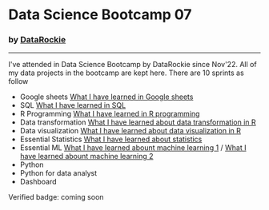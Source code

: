 # Data Science Bootcamp 07
### by [DataRockie](https://www.facebook.com/datarockie/)
---
I've attended in Data Science Bootcamp by DataRockie since Nov'22. All of my data projects in the bootcamp are kept here. There are 10 sprints as follow
- Google sheets
  [What I have learned in Google sheets](https://www.notion.so/pakornlkchs/Sprint-01-Google-sheets-a93a5cdc7470423594f99b179b9ec818?pvs=4)
- SQL
  [What I have learned in SQL](https://www.notion.so/pakornlkchs/Sprint-02-SQL-10e8a69ff4b04e68b0313d3ed7ccc42c?pvs=4)
- R Programming
  [What I have learned in R programming](https://www.notion.so/pakornlkchs/Sprint-03-R-bf46dbd8a8214e5c936fb0318098854f?pvs=4)
- Data transformation
  [What I have learned about data transformation in R](https://www.notion.so/pakornlkchs/Sprint-04-Data-transformation-858d9651f0c94fb48cb15845eedc02c5?pvs=4)
- Data visualization
  [What I have learned about data visualization in R](https://pakornlkchs.notion.site/Sprint-05-Data-visualization-fb7f4d621b3a45edac6cc3b3c9b819c6)
- Essential Statistics
  [What I have learned about statistics](https://pakornlkchs.notion.site/Sprint-06-Essential-Statistics-af01bc54fd5d47a3a5cef96440d9413f)
- Essential ML
  [What I have learned abount machine learning 1](https://pakornlkchs.notion.site/Sprint-07-Essential-ML-913601e7eed84bf7951c32a732089896) / 
  [What I have learned abount machine learning 2](https://pakornlkchs.notion.site/Sprint-07-1-Essential-ML-Part-2-a46a83046e24406fa33b78ccd475d8e3)
- Python
- Python for data analyst
- Dashboard

Verified badge: coming soon
